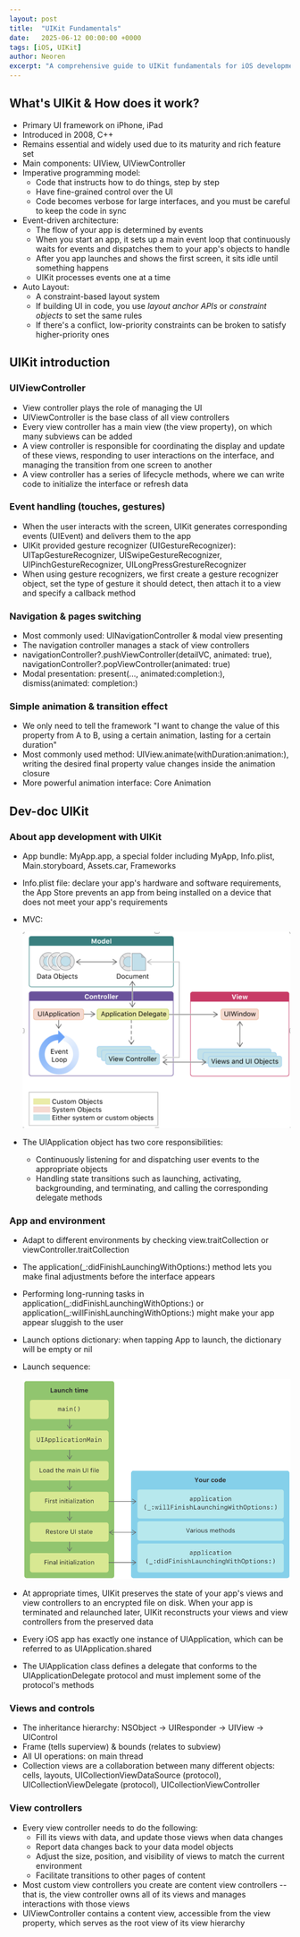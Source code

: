 ```yaml
---
layout: post
title:  "UIKit Fundamentals"
date:   2025-06-12 00:00:00 +0000
tags: [iOS, UIKit]
author: Neoren
excerpt: "A comprehensive guide to UIKit fundamentals for iOS development"
---
```

## What's UIKit & How does it work?

- Primary UI framework on iPhone, iPad
- Introduced in 2008, C++
- Remains essential and widely used due to its maturity and rich feature set
- Main components: UIView, UIViewController
- Imperative programming model:
  - Code that instructs how to do things, step by step 
  - Have fine-grained control over the UI
  - Code becomes verbose for large interfaces, and you must be careful to keep the code in sync
- Event-driven architecture:
  - The flow of your app is determined by events
  - When you start an app, it sets up a main event loop that continuously waits for events and dispatches them to your app's objects to handle
  - After you app launches and shows the first screen, it sits idle until something happens
  - UIKit processes events one at a time
- Auto Layout:
  - A constraint-based layout system
  - If building UI in code, you use _layout anchor APIs_ or _constraint objects_ to set the same rules
  - If there's a conflict, low-priority constraints can be broken to satisfy higher-priority ones

## UIKit introduction

### UIViewController

- View controller plays the role of managing the UI
- UIViewController is the base class of all view controllers
- Every view controller has a main view (the view property), on which many subviews can be added
- A view controller is responsible for coordinating the display and update of these views, responding to user interactions on the interface, and managing the transition from one screen to another 
- A view controller has a series of lifecycle methods, where we can write code to initialize the interface or refresh data

### Event handling (touches, gestures)

- When the user interacts with the screen, UIKit generates corresponding events (UIEvent) and delivers them to the app
- UIKit provided gesture recognizer (UIGestureRecognizer): UITapGestureRecognizer, UISwipeGestureRecognizer, UIPinchGestureRecognizer, UILongPressGrestureRecognizer
- When using gesture recognizers, we first create a gesture recognizer object, set the type of gesture it should detect, then attach it to a view and specify a callback method

### Navigation & pages switching

- Most commonly used: UINavigationController & modal view presenting
- The navigation controller manages a stack of view controllers
- navigationController?.pushViewController(detailVC, animated: true), navigationController?.popViewController(animated: true)
- Modal presentation: present(..., animated:completion:), dismiss(animated: completion:)

### Simple animation & transition effect

- We only need to tell the framework "I want to change the value of this property from A to B, using a certain animation, lasting for a certain duration"
- Most commonly used method: UIView.animate(withDuration:animation:), writing the desired final property value changes inside the animation closure
- More powerful animation interface: Core Animation

## Dev-doc UIKit

### About app development with UIKit

- App bundle: MyApp.app, a special folder including MyApp, Info.plist, Main.storyboard, Assets.car, Frameworks

- Info.plist file: declare your app's hardware and software requirements, the App Store prevents an app from being installed on a device that does not meet your app's requirements 

- MVC:

  ![MVC](https://github.com/cduoyue/cduoyue.github.io/blob/main/photos/MVC.png?raw=true)

- The UIApplication object has two core responsibilities:

  - Continuously listening for and dispatching user events to the appropriate objects
  - Handling state transitions such as launching, activating, backgrounding, and terminating, and calling the corresponding delegate methods 

### App and environment 

- Adapt to different environments by checking view.traitCollection or viewController.traitCollection

- The application(_:didFinishLaunchingWithOptions:) method lets you make final adjustments before the interface appears

- Performing long-running tasks in application(\_:didFinishLaunchingWithOptions:) or application(\_:willFinishLaunchingWithOptions:) might make your app appear sluggish to the user

- Launch options dictionary: when tapping App to launch, the dictionary will be empty or nil

- Launch sequence:

  ![launch sequence](https://github.com/cduoyue/cduoyue.github.io/blob/main/photos/Launch%20sequence.png?raw=true)

- At appropriate times, UIKit preserves the state of your app's views and view controllers to an encrypted file on disk. When your app is terminated  and relaunched later, UIKit reconstructs your views and view controllers from the preserved data

- Every iOS app has exactly one instance of UIApplication, which can be referred to as UIApplication.shared

- The UIApplication class defines a delegate that conforms to the UIApplicationDelegate protocol and must implement some of the protocol's methods

### Views and controls 

- The inheritance hierarchy: NSObject -> UIResponder -> UIView -> UIControl
- Frame (tells superview) & bounds (relates to subview)
- All UI operations: on main thread
- Collection views are a collaboration between many different objects: cells, layouts, UICollectionViewDataSource (protocol), UICollectionViewDelegate (protocol), UICollectionViewController

### View controllers

- Every view controller needs to do the following:
  - Fill its views with data, and update those views when data changes
  - Report data changes back to your data model objects
  - Adjust the size, position, and visibility of views to match the current environment 
  - Facilitate transitions to other pages of content
- Most custom view controllers you create are content view controllers -- that is, the view controller owns all of its views and manages interactions with those views
- UIViewController contains a content view, accessible from the view property, which serves as the root view of its view hierarchy 

